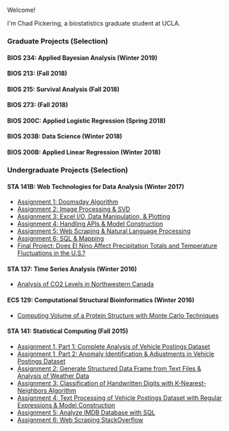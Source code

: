 Welcome! 

I'm Chad Pickering, a biostatistics graduate student at UCLA. 

### Graduate Projects (Selection)

#### BIOS 234: Applied Bayesian Analysis (Winter 2019)

#### BIOS 213: (Fall 2018)

#### BIOS 215: Survival Analysis (Fall 2018)

#### BIOS 273: (Fall 2018)

#### BIOS 200C: Applied Logistic Regression (Spring 2018)

#### BIOS 203B: Data Science (Winter 2018)

#### BIOS 200B: Applied Linear Regression (Winter 2018)


### Undergraduate Projects (Selection)

#### STA 141B: Web Technologies for Data Analysis (Winter 2017)
- [Assignment 1: Doomsday Algorithm](Undergrad/STA141B/assignment1.html)
- [Assignment 2: Image Processing & SVD](Undergrad/STA141B/assignment2.html)
- [Assignment 3: Excel I/O, Data Manipulation, & Plotting](Undergrad/STA141B/assignment3.html)
- [Assignment 4: Handling APIs & Model Construction](Undergrad/STA141B/assignment4.html)
- [Assignment 5: Web Scraping & Natural Language Processing](Undergrad/STA141B/assignment5.html)
- [Assignment 6: SQL & Mapping](Undergrad/STA141B/assignment6.html)
- [Final Project: Does El Nino Affect Precipitation Totals and Temperature Fluctuations in the U.S.?](Undergrad/STA141B/finalproject.html)

#### STA 137: Time Series Analysis (Winter 2016)
- [Analysis of CO2 Levels in Northwestern Canada](Undergrad/STA137/sta137_finalproject.pdf)

#### ECS 129: Computational Structural Bioinformatics (Winter 2016)
- [Computing Volume of a Protein Structure with Monte Carlo Techniques](Undergrad/ECS129/ecs129_project.pdf)

#### STA 141: Statistical Computing (Fall 2015)
- [Assignment 1, Part 1: Complete Analysis of Vehicle Postings Dataset](Undergrad/STA141/sta141_asmt1pt1.pdf)
- [Assignment 1, Part 2: Anomaly Identification & Adjustments in Vehicle Postings Dataset](Undergrad/STA141/sta141_asmt1pt2.pdf)
- [Assignment 2: Generate Structured Data Frame from Text Files & Analysis of Weather Data](Undergrad/STA141/sta141_asmt2.pdf)
- [Assignment 3: Classification of Handwritten Digits with K-Nearest-Neighbors Algorithm](Undergrad/STA141/sta141_asmt3.pdf)
- [Assignment 4: Text Processing of Vehicle Postings Dataset with Regular Expressions & Model Construction](Undergrad/STA141/sta141_asmt4.pdf)
- [Assignment 5: Analyze IMDB Database with SQL](Undergrad/STA141/sta141_asmt5.pdf)
- [Assignment 6: Web Scraping StackOverflow](Undergrad/STA141/sta141_asmt6.pdf)






